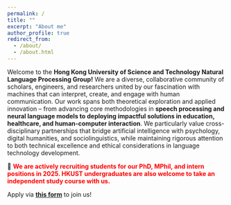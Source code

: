 ```yaml
---
permalink: /
title: ""
excerpt: "About me"
author_profile: true
redirect_from: 
  - /about/
  - /about.html
---
```


<!-- The HKUST NLP Group -->

Welcome to the **Hong Kong University of Science and Technology Natural Language Processing Group!** We are a diverse, collaborative community of scholars, engineers, and researchers united by our fascination with machines that can interpret, create, and engage with human communication. Our work spans both theoretical exploration and applied innovation – from advancing core methodologies in **speech processing and neural language models to deploying impactful solutions in education, healthcare, and human-computer interaction**. We particularly value cross-disciplinary partnerships that bridge artificial intelligence with psychology, digital humanities, and sociolinguistics, while maintaining rigorous attention to both technical excellence and ethical considerations in language technology development.


📣 **<span style="color: red;">We are actively recruiting students for our PhD, MPhil, and intern positions in 2025. HKUST undergraduates are also welcome to take an independent study course with us.** 

Apply via <a href="https://forms.gle/S6fe7xoAxuHwV4VC6" target="_blank"><b>this form</b></a> to join us!</span>
